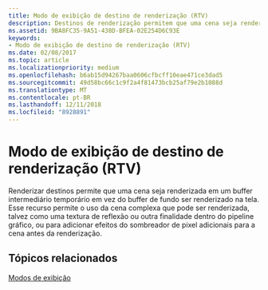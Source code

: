 ```yaml
---
title: Modo de exibição de destino de renderização (RTV)
description: Destinos de renderização permitem que uma cena seja renderizada em um buffer intermediário temporário e não para o buffer de fundo para renderização na tela.
ms.assetid: 9BA8FC35-9A51-438D-BFEA-02E254D6C93E
keywords:
- Modo de exibição de destino de renderização (RTV)
ms.date: 02/08/2017
ms.topic: article
ms.localizationpriority: medium
ms.openlocfilehash: b6ab15d94267baa0606cfbcff10eae471ce3dad5
ms.sourcegitcommit: 49d58bc66c1c9f2a4f81473bcb25af79e2b1088d
ms.translationtype: MT
ms.contentlocale: pt-BR
ms.lasthandoff: 12/11/2018
ms.locfileid: "8928891"
---
```

# <a name="render-target-view-rtv"></a>Modo de exibição de destino de renderização (RTV)


Renderizar destinos permite que uma cena seja renderizada em um buffer intermediário temporário em vez do buffer de fundo ser renderizado na tela. Esse recurso permite o uso da cena complexa que pode ser renderizada, talvez como uma textura de reflexão ou outra finalidade dentro do pipeline gráfico, ou para adicionar efeitos do sombreador de pixel adicionais para a cena antes da renderização.

## <a name="span-idrelated-topicsspanrelated-topics"></a><span id="related-topics"></span>Tópicos relacionados


[Modos de exibição](views.md)

 

 




